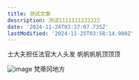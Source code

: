 ```yaml
---
title: 测试文章
description: 测试1111111222222
date: '2024-11-24T03:37:07.735Z'
lastModified: '2024-11-25T03:58:14.900Z'
---
```

士大夫担任法官大人头发
帆帆帆帆顶顶顶

![image](/uploads/1732447894790-image.png)
梵蒂冈地方
